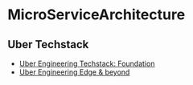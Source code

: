 # MicroServiceArchitecture

## Uber Techstack
- [Uber Engineering Techstack: Foundation](https://eng.uber.com/tech-stack-part-one/)
- [Uber Engineering Edge & beyond](https://eng.uber.com/tech-stack-part-two/)

